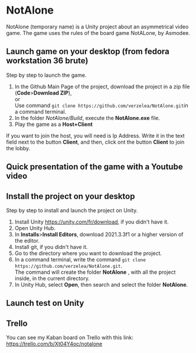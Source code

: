 # NotAlone
NotAlone (temporary name) is a Unity project about an asymmetrical video game. The game uses the rules of the board game NotALone, by Asmodee.

## Launch game on your desktop (from fedora workstation 36 brute)
Step by step to launch the game.
1. In the Github Main Page of the project, download the project in a zip file (**Code**>**Download ZIP**),  
or  
Use command `git clone https://github.com/verzelea/NotAlone.git`in a command terminal.
2. In the folder *NotAlone/Build*, execute the **NotAlone.exe** file.
3. Play the game as a **Host+Client**

If you want to join the host, you will need is Ip Address. Write it in the text field next to the button **Client**, and then, click ont the button **Client** to join the lobby.

## Quick presentation of the game with a Youtube video

## Install the project on your desktop
Step by step to install and launch the project on Unity.
1. Install Unity https://unity.com/fr/download, if you didn't have it.
2. Open Unity Hub.
3. In **Installs**>**Install Editors**, download 2021.3.3f1 or a higher version of the editor.
4. Install git, if you didn't have it.
5. Go to the directory where you want to download the project.
6. In a command terminal, write the command `git clone https://github.com/verzelea/NotAlone.git`.  
The command will create the folder **NotAlone** , with all the project inside, in the current directory.
7. In Unity Hub, select **Open**, then search and select the folder **NotAlone**.

## Launch test on Unity

## Trello
You can see my Kaban board on Trello with this link: https://trello.com/b/Xt04Y4oc/notalone
